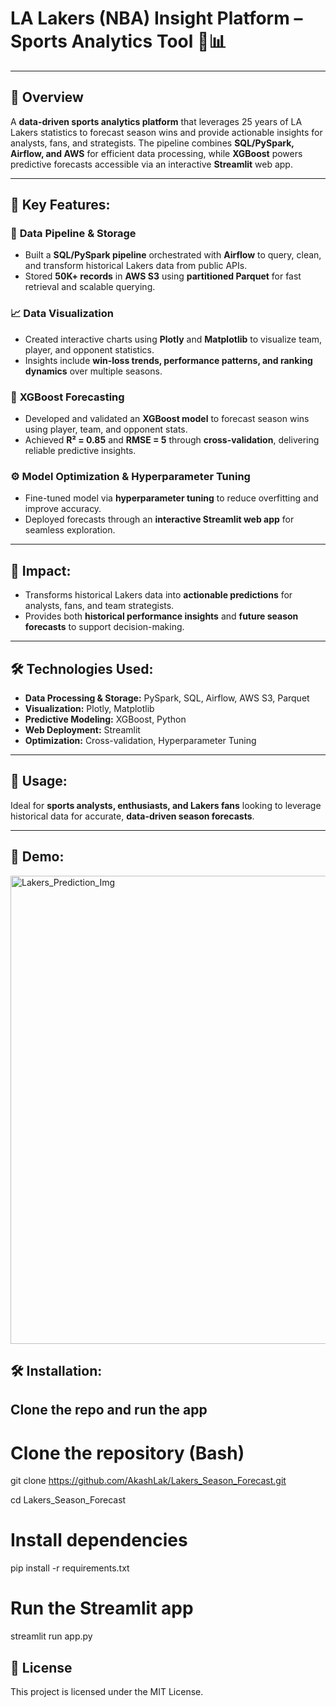 # LA Lakers (NBA) Insight Platform – Sports Analytics Tool 🏀📊

---

## 🚀 **Overview**
A **data-driven sports analytics platform** that leverages 25 years of LA Lakers statistics to forecast season wins and provide actionable insights for analysts, fans, and strategists. The pipeline combines **SQL/PySpark, Airflow, and AWS** for efficient data processing, while **XGBoost** powers predictive forecasts accessible via an interactive **Streamlit** web app.

---

## 🔑 Key Features:

### 💾 **Data Pipeline & Storage**
- Built a **SQL/PySpark pipeline** orchestrated with **Airflow** to query, clean, and transform historical Lakers data from public APIs.  
- Stored **50K+ records** in **AWS S3** using **partitioned Parquet** for fast retrieval and scalable querying.

### 📈 **Data Visualization**
- Created interactive charts using **Plotly** and **Matplotlib** to visualize team, player, and opponent statistics.  
- Insights include **win-loss trends, performance patterns, and ranking dynamics** over multiple seasons.

### 🔮 **XGBoost Forecasting**
- Developed and validated an **XGBoost model** to forecast season wins using player, team, and opponent stats.  
- Achieved **R² = 0.85** and **RMSE = 5** through **cross-validation**, delivering reliable predictive insights.

### ⚙️ **Model Optimization & Hyperparameter Tuning**
- Fine-tuned model via **hyperparameter tuning** to reduce overfitting and improve accuracy.  
- Deployed forecasts through an **interactive Streamlit web app** for seamless exploration.

---

## 🎯 **Impact:**
- Transforms historical Lakers data into **actionable predictions** for analysts, fans, and team strategists.  
- Provides both **historical performance insights** and **future season forecasts** to support decision-making.

---

## 🛠️ **Technologies Used:**
- **Data Processing & Storage:** PySpark, SQL, Airflow, AWS S3, Parquet  
- **Visualization:** Plotly, Matplotlib  
- **Predictive Modeling:** XGBoost, Python  
- **Web Deployment:** Streamlit  
- **Optimization:** Cross-validation, Hyperparameter Tuning

---

## 🚀 **Usage:**
Ideal for **sports analysts, enthusiasts, and Lakers fans** looking to leverage historical data for accurate, **data-driven season forecasts**.

---

## 📸 **Demo:**
<img width="853" height="749" alt="Lakers_Prediction_Img" src="https://github.com/user-attachments/assets/8c0fd81b-bda9-46ae-89c9-38401470c77a" />

## 🛠️ **Installation:**

## Clone the repo and run the app
# Clone the repository (Bash)
git clone https://github.com/AkashLak/Lakers_Season_Forecast.git

cd Lakers_Season_Forecast

# Install dependencies
pip install -r requirements.txt

# Run the Streamlit app
streamlit run app.py

## 📜 License
This project is licensed under the MIT License.










